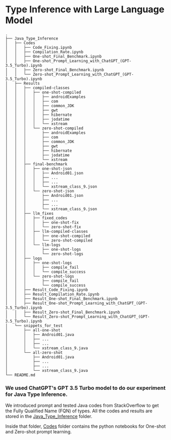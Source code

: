 # Type Inference with Large Language Model

```
.
├── Java_Type_Inference
│   ├── Codes
│   │   ├── Code_Fixing.ipynb
│   │   ├── Compilation_Rate.ipynb
│   │   ├── One-shot_Final_Benchmark.ipynb
│   │   ├── One-shot_Prompt_Learning_with_ChatGPT_(GPT-3.5_Turbo).ipynb
│   │   ├── Zero-shot_Final_Benchmark.ipynb
│   │   └── Zero-shot_Prompt_Learning_with_ChatGPT_(GPT-3.5_Turbo).ipynb
│   ├── Results
│   │   ├── compiled-classes
│   │   │   ├── one-shot-compiled
│   │   │   │   ├── androidExamples
│   │   │   │   ├── com
│   │   │   │   ├── common_JDK
│   │   │   │   ├── gwt
│   │   │   │   ├── hibernate
│   │   │   │   ├── jodatime
│   │   │   │   └── xstream
│   │   │   └── zero-shot-compiled
│   │   │       ├── androidExamples
│   │   │       ├── com
│   │   │       ├── common_JDK
│   │   │       ├── gwt
│   │   │       ├── hibernate
│   │   │       ├── jodatime
│   │   │       └── xstream
│   │   ├── final-benchmark
│   │   │   ├── one-shot-json
│   │   │   │   ├── Android01.json
│   │   │   │   ├── ...
│   │   │   │   ├── ...
│   │   │   │   └── xstream_class_9.json
│   │   │   └── zero-shot-json
│   │   │       ├── Android01.json
│   │   │       ├── ...
│   │   │       ├── ...
│   │   │       └── xstream_class_9.json
│   │   ├── llm_fixes
│   │   │   ├── fixed_codes
│   │   │   │   ├── one-shot-fix
│   │   │   │   └── zero-shot-fix
│   │   │   ├── llm-compiled-classes
│   │   │   │   ├── one-shot-compiled
│   │   │   │   └── zero-shot-compiled
│   │   │   └── llm-logs
│   │   │       ├── one-shot-logs
│   │   │       └── zero-shot-logs
│   │   ├── logs
│   │   │   ├── one-shot-logs
│   │   │   │   ├── compile_fail
│   │   │   │   └── compile_success
│   │   │   └── zero-shot-logs
│   │   │       ├── compile_fail
│   │   │       └── compile_success
│   │   ├── Result_Code_Fixing.ipynb
│   │   ├── Result_Compilation_Rate.ipynb
│   │   ├── Result_One-shot_Final_Benchmark.ipynb
│   │   ├── Result_One-shot_Prompt_Learning_with_ChatGPT_(GPT-3.5_Turbo).ipynb
│   │   ├── Result_Zero-shot_Final_Benchmark.ipynb
│   │   └── Result_Zero-shot_Prompt_Learning_with_ChatGPT_(GPT-3.5_Turbo).ipynb
│   └── snippets_for_test
│       ├── all-one-shot
│       │   ├── Android01.java
│       │   ├── ...
│       │   ├── ...
│       │   └── xstream_class_9.java
│       └── all-zero-shot
│           ├── Android01.java
│           ├── ...
│           ├── ...
│           └── xstream_class_9.java
└── README.md
```
### We used ChatGPT's GPT 3.5 Turbo model to do our experiment for Java Type Inference.

We introduced prompt and tested Java codes from StackOverflow to get the Fully Qualified Name (FQN) of types. All the codes and results are stored in the [Java_Type_Inference](https://github.com/Azmain-Kabir-Swaran/Type_Inference_with_LLM/tree/main/Java_Type_Inference) folder.

Inside that folder, [Codes](https://github.com/Azmain-Kabir-Swaran/Type_Inference_with_LLM/tree/main/Java_Type_Inference/Codes) folder contains the python notebooks for One-shot and Zero-shot prompt learning.